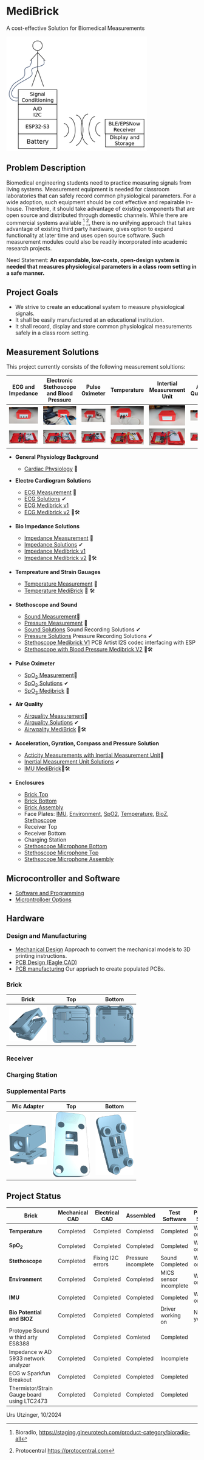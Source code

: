# MediBrick

A cost-effective Solution for Biomedical Measurements

<img src="assets/Concept.png" height="300px">

## Problem Description

Biomedical engineering students need to practice measuring signals from living systems.
Measurement equipment is needed for classroom laboratories that can safely record common physiological parameters.
For a wide adoption, such equipment should be cost effective and repairable in-house.
Therefore, it should take advantage of existing components that are open source and distributed through domestic channels.
While there are commercial systems available [^fn1] [^fn2], there is no unifying approach that takes advantage of existing third party hardware, gives option to expand functionality at later time and uses open source software.  Such measurement modules could also be readily incorporated into academic research projects.

[^fn1]: Bioradio, https://staging.glneurotech.com/product-category/bioradio-all
[^fn2]: Protocentral https://protocentral.com

Need Statement: **An expandable, low-costs, open-design system is needed that measures physiological parameters in a class room setting in a safe manner.**

## Project Goals
- We strive to create an educational system to measure physiological signals.
- It shall be easily manufactured at an educational institution.
- It shall record, display and store common physiological measurements safely in a class room setting.

## Measurement Solutions
This project currently consists of the following measurement solultions:

| ECG and Impedance | Electronic Stethoscope and Blood Pressure | Pulse Oximeter | Temperature | Intertial Measurement Unit | Air Quality | Lung Capacity |
| --- | --- | --- | --- | --- | --- | --- |
| <a href="assets/pictures/ECG_BIOZ_Front_Closed_without_Plugins.jpg" target="_blank"> <img src="assets/pictures/ECG_BIOZ_Front_Closed_without_Plugins.jpg" ></a> | <a href="assets/pictures/Stethoscope_Front_Closed_with_Plugins.jpg" target="_blank"><img src="assets/pictures/Stethoscope_Front_Closed_with_Plugins.jpg"></a> | <a href="assets/pictures/PulseOx_Front_Closed_with_Plugins.jpg" target="_blank"><img src="assets/pictures/PulseOx_Front_Closed_with_Plugins.jpg"></a> | <a href="assets/pictures/Temp_Front_Closed_with_Plugins.jpg" target="_blank"><img src="assets/pictures/Temp_Front_Closed_with_Plugins.jpg"></a> | <a href="assets/pictures/IMU_Front_Closed_without_Plugins.jpg" target="_blank"><img src="assets/pictures/IMU_Front_Closed_without_Plugins.jpg"></a> | <a href="assets/pictures/Environment_Front_Closed_without_Plugins.jpg" target="_blank"><img src="assets/pictures/Environment_Front_Closed_without_Plugins.jpg"></a> | N.A. |
| <a href="assets/pictures/ECG_BIOZ_Front_Open_without_Plugins.jpg" target="_blank"><img src="assets/pictures/ECG_BIOZ_Front_Open_without_Plugins.jpg"></a> | <a href="assets/pictures/Stethoscope_Front_Open_without_Plugins.jpg" target="_blank"><img src="assets/pictures/Stethoscope_Front_Open_without_Plugins.jpg"></a> | <a href="assets/pictures/PulseOx_Front_Open_without_Plugins.jpg" target="_blank"><img src="assets/pictures/PulseOx_Front_Open_without_Plugins.jpg"></a> | <a href="assets/pictures/Temp_Front_Open_with_Plugins_2.jpg" target="_blank"><img src="assets/pictures/Temp_Front_Open_with_Plugins_2.jpg"></a> | <a href="assets/pictures/IMU_Front_Open_with_Plugins.jpg" target="_blank"><img src="assets/pictures/IMU_Front_Open_with_Plugins.jpg"></a> | <a href="assets/pictures/Environment_Front_Open_with_Plugins_2.jpg" target="_blank"><img src="assets/pictures/Environment_Front_Open_with_Plugins_2.jpg"></a> | N.A. |

- **General Physiology Background**
    - [Cardiac Physiology](cardiac_physiology.md) &#128214;
- **Electro Cardiogram Solutions**
    - [ECG Measurement](ecg_measurements.md) &#128214;
    - [ECG Solutions](ecg_solutions.md) &#10004;
    - [ECG Medibrick v1](ECG_Board\README.md)
    - [ECG Medibrick v2](Impedance_PotentialBoard\README.md) &#128194;&#128736;
- **Bio Impedance Solutions**
    - [Impedance Measurement](impedance_measurements.md) &#128214;
    - [Impedance Solutions](impedance_solutions.md) &#10004;
    - [Impedance Medibrick v1](Impedance_Board/README.md)
    - [Impedance Medibrick v2](Impedance_Potential_Board/README.md) &#128194;&#128736;
- **Tempreature and Strain Gauages**
    - [Temperature Measurement](temperature_measurements.md) &#128214;
    - [Temperature MediBrick](Thermistor_Board/README.md) &#128194; &#128736;
- **Stethoscope and Sound**
    - [Sound Measurement](sound_measurement.md)&#128214;
    - [Pressure Measurement](pressure_measurement.md) &#128214;
    - [Sound Solutions](sound_solutions.md) Sound Recording Solutions &#10004;
    - [Pressure Solutions](pressure_solutions.md) Pressure Recording Solutions &#10004;
    - [Stethoscope Medibrick V1](Stethoscope_with_3rdparty_Sound\README.md) PCB Artist I2S codec interfacing with ESP
    - [Stethoscope with Blood Pressure Medibrick V2](Stethoscope_with_Pressure\README.md) &#128194;&#128736;

- **Pulse Oximeter**
    - [SpO<sub>2</sub> Measurement](spo2_measurements.md)&#128214;
    - [SpO<sub>2</sub> Solutions](spo2_solutions.md) &#10004;
    - [SpO<sub>2</sub> Medibrick]() &#128194;
- **Air Quality**
    - [Airquality Measurement](airquality_measurement.md)&#128214;
    - [Airquality Solutions](airquality_solutions.md) &#10004;
    - [Airwqality MediBrick](Airquality/README.md) &#128194;&#128736;
- **Acceleration, Gyration, Compass and Pressure Solution**
    - [Acticity Measurements with Inertial Measurement Unit](imu_measurements.md)&#128214;
    - [Inertial Measurement Unit Solutions](imu_solutions.md) &#10004;
    - [IMU MediBrick](IMU_Board/README.md)&#128194;&#128736;

- **Enclosures**
    - [Brick Top](https://cad.onshape.com/documents/be6b7e5f847d89f3ec5eb9d5/w/761fee9865ca7ef709028476/e/ff897b4f359cec83b782ff14)
    - [Brick Bottom](https://cad.onshape.com/documents/92ad78475e8f0b17ff5e260b/w/88a02abbcb12cdbd4d9de3ad/e/fb79ca58ad2b6a0298e9d1b6)
    - [Brick Assembly](https://cad.onshape.com/documents/11cbfe9c3c739b6e8ecbf3d7/w/989b564ecd7f6d069e643ac0/e/85542f706be8cc7554218e8d)
    - Face Plates: [IMU](https://cad.onshape.com/documents/eb58e78174fdb2053487973b/w/903e17c4126fb90e8782ab92/e/f4b50a954b0de64bf397a15c), [Environment](https://cad.onshape.com/documents/6f9a87cae125641fc3a0651c/w/6e25f32c6ac446efd4e51be7/e/7a2fa3c5e053c8442ada89bd), [SpO2](https://cad.onshape.com/documents/bcb286d5b9de6189ba796e00/w/0a567208a5b563fc8cacc531/e/c605a2f5695bfb70bc8e7631), [Temperature](https://cad.onshape.com/documents/dac7e67c5b0270015712d245/w/d60526c34fb0e9aab2c02a4b/e/a363f2f519f137cd253c6eda), [BioZ](https://cad.onshape.com/documents/4b23bdc1fe41aa5490b46d9c/w/fd4737f6a1ca7fbcd3b1d7f7/e/89122d5ddac798ebf451ad60), [Stethoscope ](https://cad.onshape.com/documents/06546d5c2b6ecb0931149c5d/w/2aa54258cb58c3e795c7fea9/e/823e2851771a01788a8faacf)
    - Receiver Top
    - Receiver Bottom
    - Charging Station
    - [Stethoscope Microphone Bottom](https://cad.onshape.com/documents/f23280f0a46d3d6c755669df/w/b75e085438cd92ba1b26b647/e/00c40c7437b1518e003bac9d)
    - [Stethoscope Microphone Top](https://cad.onshape.com/documents/ef2b037c38f1baa1c0b23c04/w/556b341c46d5852ab7c96559/e/758f32969c2d9c1e8976b746)
    - [Stethsocope Microphone Assembly](https://cad.onshape.com/documents/d283f9d6f3aaa55053af4362/w/49cecc8fd4c274541d804894/e/971484d9434ce01aa62acc7a)


## Microcontroller and Software

- [Software and Programming](microcontroller_programming.md) 
- [Microntrolloer Options](microcontroller_solutions.md)

## Hardware

### Design and Manufacturing 

- [Mechanical Design](mechanical_design_and_manufacturing.md) Approach to convert the mechanical models to 3D printing instructions.
- [PCB Design (Eagle CAD)](electronic_design.md)
- [PCB manufacturing](pcbmanufacturing.md) Our appriach to create populated PCBs.

### Brick
| Brick | Top | Bottom |
| ------- | ------ |  ------ |
| <img src="./Housing Models/Assembly.jpg" width="100">  | <img src="./Housing Models/Brick-Microcontroller.jpg" width="100"> | <img src="./Housing Models/Brick-Board.jpg" width="100"> |

### Receiver

### Charging Station

### Supplemental Parts
| Mic Adapter | Top | Bottom |
| ------- | ------ |  ------ |
| <img src="./Stethoscope_with_Pressure/Models/Assembly.jpg" width="100"> | <img src="./Stethoscope_with_Pressure/Models/Microphone-Top.jpg" width="100"> | <img src="./Stethoscope_with_Pressure/Models/Microphone-Bottom.jpg" width="100"> | 

## Project Status

| Brick | Mechanical CAD | Electrical CAD|  Assembled | Test Software | Production Software
| ------- | ------ |  ------ | ------ | ------ | ------ |
| **Temperature**     | Completed | Completed | Completed | Completed | Working on |
| **SpO<sub>2</sub>** | Completed | Completed | Completed | Completed| Working on
| **Stethoscope**     | Completed | Fixing I2C errors | Pressure incomplete| Sound Completed | Working on
| **Environment**     | Completed | Completed| Completed | MICS sensor incomplete| Working on
| **IMU**             | Completed | Completed | Completed | Completed | Working on
| **Bio Potential and BIOZ** | Completed | Completed | Completed | Driver working on | Not started yet
| Protoype Sound w third arty ES8388 | Completed | Completed | Comleted | Completed | |  
| Impedance w AD 5933 network analyzer | Completed | Completed | Completed | Incomplete | |
| ECG w Sparkfun Breakout | Completed | Completed | Completed | Completed |  |
| Thermistor/Strain Gauge board using LTC2473 | Completed | Completed | Completed | Completed| |

Urs Utzinger, 10/2024